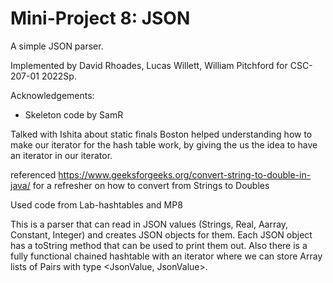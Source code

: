 Mini-Project 8: JSON
====================

A simple JSON parser.

Implemented by David Rhoades, Lucas Willett, William Pitchford for CSC-207-01 2022Sp.

Acknowledgements:

* Skeleton code by SamR

Talked with Ishita about static finals
Boston helped understanding how to make our iterator for the hash table work, by giving the us the idea to have an iterator
in our iterator.

referenced https://www.geeksforgeeks.org/convert-string-to-double-in-java/ for a refresher on how to convert from Strings to Doubles

Used code from Lab-hashtables and MP8

This is a parser that can read in JSON values (Strings, Real, Aarray, Constant, Integer) and creates JSON objects for them. Each JSON object
has a toString method that can be used to print them out. Also there is a fully functional chained hashtable with an iterator where we can store
Array lists of Pairs with type <JsonValue, JsonValue>. 